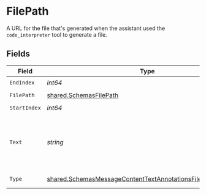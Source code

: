 # FilePath

A URL for the file that's generated when the assistant used the `code_interpreter` tool to generate a file.


## Fields

| Field                                                                                                                                                 | Type                                                                                                                                                  | Required                                                                                                                                              | Description                                                                                                                                           |
| ----------------------------------------------------------------------------------------------------------------------------------------------------- | ----------------------------------------------------------------------------------------------------------------------------------------------------- | ----------------------------------------------------------------------------------------------------------------------------------------------------- | ----------------------------------------------------------------------------------------------------------------------------------------------------- |
| `EndIndex`                                                                                                                                            | *int64*                                                                                                                                               | :heavy_check_mark:                                                                                                                                    | N/A                                                                                                                                                   |
| `FilePath`                                                                                                                                            | [shared.SchemasFilePath](../../../pkg/models/shared/schemasfilepath.md)                                                                               | :heavy_check_mark:                                                                                                                                    | N/A                                                                                                                                                   |
| `StartIndex`                                                                                                                                          | *int64*                                                                                                                                               | :heavy_check_mark:                                                                                                                                    | N/A                                                                                                                                                   |
| `Text`                                                                                                                                                | *string*                                                                                                                                              | :heavy_check_mark:                                                                                                                                    | The text in the message content that needs to be replaced.                                                                                            |
| `Type`                                                                                                                                                | [shared.SchemasMessageContentTextAnnotationsFilePathObjectType](../../../pkg/models/shared/schemasmessagecontenttextannotationsfilepathobjecttype.md) | :heavy_check_mark:                                                                                                                                    | Always `file_path`.                                                                                                                                   |